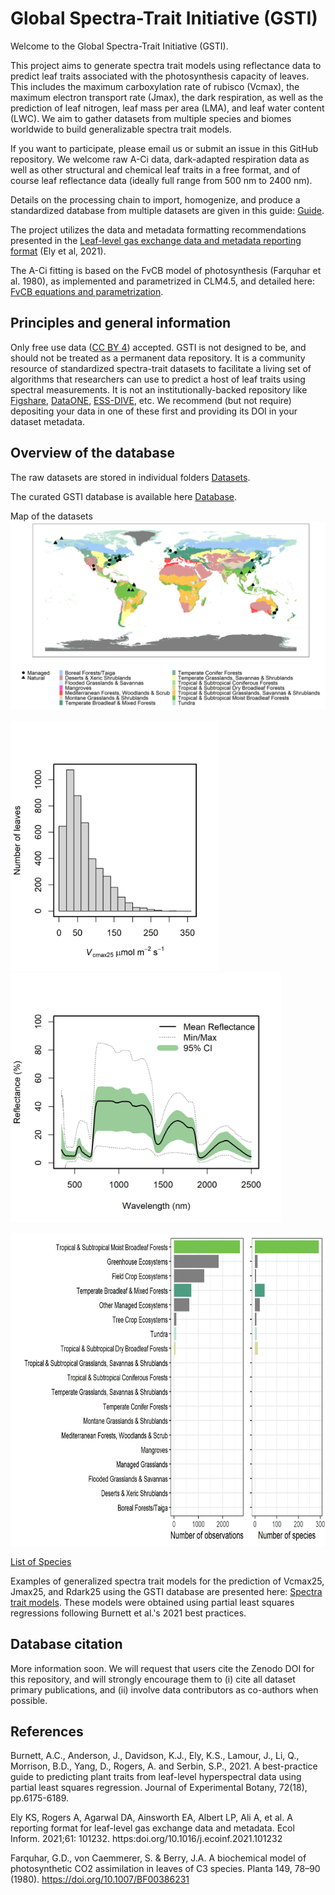 # Global Spectra-Trait Initiative (GSTI)

Welcome to the Global Spectra-Trait Initiative (GSTI). 

This project aims to generate spectra trait models using reflectance data to predict leaf traits associated with the photosynthesis capacity of leaves. This includes the maximum carboxylation rate of rubisco (Vcmax), the maximum electron transport rate (Jmax), the dark respiration, as well as the prediction of leaf nitrogen, leaf mass per area (LMA), and leaf water content (LWC). We aim to gather datasets from multiple species and biomes worldwide to build generalizable spectra trait models.

If you want to participate, please email us or submit an issue in this GitHub repository. We welcome raw A-Ci data, dark-adapted respiration data as well as other structural and chemical leaf traits in a free format, and of course leaf reflectance data (ideally full range from 500 nm to 2400 nm).

Details on the processing chain to import, homogenize, and produce a standardized database from multiple datasets are given in this guide: [Guide](https://github.com/plantphys/gsti/wiki/Dataset-creation-guide). 

The project utilizes the data and metadata formatting recommendations presented in the [Leaf-level gas exchange data and metadata reporting format](https://github.com/ess-dive-community/essdive-leaf-gas-exchange) (Ely et al, 2021).

The A-Ci fitting is based on the FvCB model of photosynthesis (Farquhar et al. 1980), as implemented and parametrized in CLM4.5, and detailed here: [FvCB equations and parametrization](https://github.com/plantphys/gsti/blob/main/Documentation/FvCB_equations_parameters_and_fitting_procedures.pdf).

## Principles and general information
Only free use data ([CC BY 4](https://creativecommons.org/licenses/by/4.0/)) accepted. GSTI is not designed to be, and should not be treated as a permanent data repository. It is a community resource of standardized spectra-trait datasets to facilitate a living set of algorithms that researchers can use to predict a host of leaf traits using spectral measurements. It is not an institutionally-backed repository like [Figshare](https://figshare.com/), [DataONE](https://www.dataone.org/), [ESS-DIVE](https://ess-dive.lbl.gov/), etc. We recommend (but not require) depositing your data in one of these first and providing its DOI in your dataset metadata.

## Overview of the database

The raw datasets are stored in individual folders [Datasets](https://github.com/plantphys/gsti/tree/main/Datasets).

The curated GSTI database is available here [Database](https://github.com/plantphys/gsti/tree/main/Database).

Map of the datasets
<img src="https://github.com/plantphys/gsti/blob/main/Outputs/Map_datasets.png" width="742">

<img src="https://github.com/plantphys/gsti/blob/main/Outputs/Hist_Vcmax25.jpeg" height="400"> <img src="https://github.com/TESTgroup-BNL/gsti/blob/main/Outputs/Reflectance.jpeg" height="400"> 


<img src="https://github.com/plantphys/gsti/blob/main/Outputs/Number_observations.jpeg" height="500"> 

[List of Species](https://github.com/plantphys/gsti/blob/main/Outputs/Leaf_per_species.jpeg)

Examples of generalized spectra trait models for the prediction of Vcmax25, Jmax25, and Rdark25 using the GSTI database are presented here: [Spectra trait models](https://github.com/plantphys/gsti/blob/main/Outputs/Results_PLSR.jpeg). These models were obtained using partial least squares regressions following Burnett et al.'s 2021 best practices.

## Database citation

More information soon. We will request that users cite the Zenodo DOI for this repository, and will strongly encourage them to (i) cite all dataset primary publications, and (ii) involve data contributors as co-authors when possible.


## References

Burnett, A.C., Anderson, J., Davidson, K.J., Ely, K.S., Lamour, J., Li, Q., Morrison, B.D., Yang, D., Rogers, A. and Serbin, S.P., 2021. A best-practice guide to predicting plant traits from leaf-level hyperspectral data using partial least squares regression. Journal of Experimental Botany, 72(18), pp.6175-6189.

Ely KS, Rogers A, Agarwal DA, Ainsworth EA, Albert LP, Ali A, et al. A reporting format for leaf-level gas exchange data and metadata. Ecol Inform. 2021;61: 101232. https:doi.org/10.1016/j.ecoinf.2021.101232

Farquhar, G.D., von Caemmerer, S. & Berry, J.A. A biochemical model of photosynthetic CO2 assimilation in leaves of C3 species. Planta 149, 78–90 (1980). https://doi.org/10.1007/BF00386231

